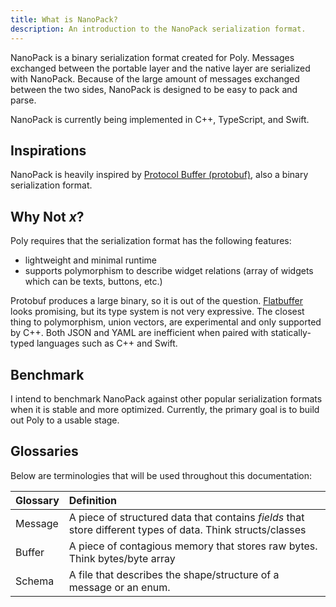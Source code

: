 ```yaml
---
title: What is NanoPack?
description: An introduction to the NanoPack serialization format.
---
```


NanoPack is a binary serialization format created for Poly.
Messages exchanged between the portable layer and the native layer are serialized with NanoPack.
Because of the large amount of messages exchanged between the two sides,
NanoPack is designed to be easy to pack and parse.

NanoPack is currently being implemented in C++, TypeScript, and Swift.

## Inspirations

NanoPack is heavily inspired by [Protocol Buffer (protobuf)](https://protobuf.dev),
also a binary serialization format.

## Why Not _x_?

Poly requires that the serialization format has the following features:

- lightweight and minimal runtime
- supports polymorphism to describe widget relations (array of widgets which can be texts, buttons, etc.)

Protobuf produces a large binary, so it is out of the question.
[Flatbuffer](https://flatbuffers.dev) looks promising, but its type system is not very expressive.
The closest thing to polymorphism, union vectors, are experimental and only supported by C++.
Both JSON and YAML are inefficient when paired with statically-typed languages such as C++ and Swift.

## Benchmark

I intend to benchmark NanoPack against other popular serialization formats when it is stable and more optimized.
Currently, the primary goal is to build out Poly to a usable stage.

## Glossaries

Below are terminologies that will be used throughout this documentation:

| Glossary | Definition                                                                                                  |
|:---------|:------------------------------------------------------------------------------------------------------------|
| Message  | A piece of structured data that contains _fields_ that store different types of data. Think structs/classes |
| Buffer   | A piece of contagious memory that stores raw bytes. Think bytes/byte array                                  |
| Schema   | A file that describes the shape/structure of a message or an enum.                                          |
